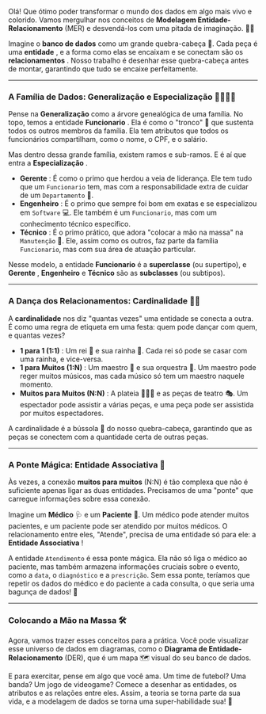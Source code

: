 Olá! Que ótimo poder transformar o mundo dos dados em algo mais vivo e colorido. Vamos mergulhar nos conceitos de **Modelagem Entidade-Relacionamento** (MER) e desvendá-los com uma pitada de imaginação. 🎨✨

Imagine o **banco de dados** como um grande quebra-cabeça 🧩. Cada peça é uma  **entidade** , e a forma como elas se encaixam e se conectam são os  **relacionamentos** . Nosso trabalho é desenhar esse quebra-cabeça antes de montar, garantindo que tudo se encaixe perfeitamente.

---

### A Família de Dados: Generalização e Especialização 👨‍👩‍👧‍👦

Pense na **Generalização** como a árvore genealógica de uma família. No topo, temos a entidade  **Funcionario** . Ela é como o "tronco" 🌳 que sustenta todos os outros membros da família. Ela tem atributos que todos os funcionários compartilham, como o nome, o CPF, e o salário.

Mas dentro dessa grande família, existem ramos e sub-ramos. E é aí que entra a  **Especialização** .

* **Gerente** : É como o primo que herdou a veia de liderança. Ele tem tudo que um `Funcionario` tem, mas com a responsabilidade extra de cuidar de um `Departamento` 🏢.
* **Engenheiro** : É o primo que sempre foi bom em exatas e se especializou em `Software` 💻. Ele também é um `Funcionario`, mas com um conhecimento técnico específico.
* **Técnico** : É o primo prático, que adora "colocar a mão na massa" na `Manutenção` 🔧. Ele, assim como os outros, faz parte da família `Funcionario`, mas com sua área de atuação particular.

Nesse modelo, a entidade **Funcionario** é a **superclasse** (ou supertipo), e  **Gerente** , **Engenheiro** e **Técnico** são as **subclasses** (ou subtipos).

---

### A Dança dos Relacionamentos: Cardinalidade 💃🕺

A **cardinalidade** nos diz "quantas vezes" uma entidade se conecta a outra. É como uma regra de etiqueta em uma festa: quem pode dançar com quem, e quantas vezes?

* **1 para 1 (1:1)** : Um rei 👑 e sua rainha 👸. Cada rei só pode se casar com uma rainha, e vice-versa.
* **1 para Muitos (1:N)** : Um maestro 🎼 e sua orquestra 🎻. Um maestro pode reger muitos músicos, mas cada músico só tem um maestro naquele momento.
* **Muitos para Muitos (N:N)** : A plateia 🧑‍🤝‍🧑 e as peças de teatro 🎭. Um espectador pode assistir a várias peças, e uma peça pode ser assistida por muitos espectadores.

A cardinalidade é a bússola 🧭 do nosso quebra-cabeça, garantindo que as peças se conectem com a quantidade certa de outras peças.

---

### A Ponte Mágica: Entidade Associativa 🌉

Às vezes, a conexão **muitos para muitos** (N:N) é tão complexa que não é suficiente apenas ligar as duas entidades. Precisamos de uma "ponte" que carregue informações sobre essa conexão.

Imagine um **Médico** 🩺 e um **Paciente** 🤕. Um médico pode atender muitos pacientes, e um paciente pode ser atendido por muitos médicos. O relacionamento entre eles, "Atende", precisa de uma entidade só para ele: a  **Entidade Associativa** !

A entidade `Atendimento` é essa ponte mágica. Ela não só liga o médico ao paciente, mas também armazena informações cruciais sobre o evento, como a `data`, o `diagnóstico` e a `prescrição`. Sem essa ponte, teríamos que repetir os dados do médico e do paciente a cada consulta, o que seria uma bagunça de dados! 🤯

---

### Colocando a Mão na Massa 🛠️

Agora, vamos trazer esses conceitos para a prática. Você pode visualizar esse universo de dados em diagramas, como o **Diagrama de Entidade-Relacionamento** (DER), que é um mapa 🗺️ visual do seu banco de dados.

E para exercitar, pense em algo que você ama. Um time de futebol? Uma banda? Um jogo de videogame? Comece a desenhar as entidades, os atributos e as relações entre eles. Assim, a teoria se torna parte da sua vida, e a modelagem de dados se torna uma super-habilidade sua! 💪
